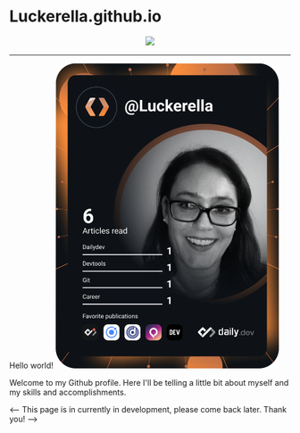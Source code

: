 # Luckerella.github.io

<div align="center">
  <a href="https://skillicons.dev">
    <img src="https://skillicons.dev/icons?i=html,css,php,js,jquery,nodejs,react,ruby,rails,mysql,regex,bash,mongodb,bootstrap,sass,ae,ai,ps,pr,autocad,docker,wordpress,linkedin,discord,github,stackoverflow,twitter,instagram&perline=14" />
  </a>
</div>
<hr />
<div>
  <span width="50%">Hello world!
  </span>
  <span width="50%">
    <a href="https://app.daily.dev/DailyDevTips"><img src="https://github.com/Luckerella/Luckerella.github.io/blob/master/devcard.svg" width="400" alt="Sharon's Dev Card"/></a>
  </a>
  </span>
</div>


<p>Welcome to my Github profile. Here I'll be telling a little bit about myself and my skills and accomplishments. 
</p>
<-- This page is in currently in development, please come back later. Thank you! -->
